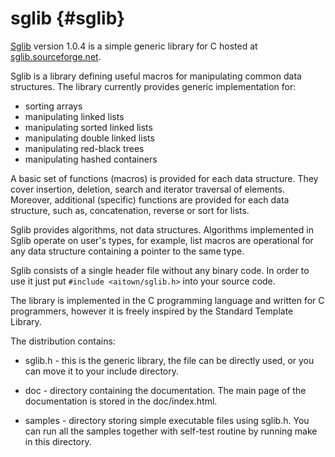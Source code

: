 sglib                        {#sglib}
=====


[Sglib](http://sglib.sourceforge.net/) version 1.0.4 is a
simple generic library for C hosted at
[sglib.sourceforge.net](http://sglib.sourceforge.net/).


Sglib is a library defining useful macros for manipulating common data
structures. The library currently provides generic implementation for:

- sorting arrays
- manipulating linked lists
- manipulating sorted linked lists
- manipulating double linked lists
- manipulating red-black trees
- manipulating hashed containers

A basic set of functions (macros) is provided for each data structure. They
cover insertion, deletion, search and iterator traversal of elements. Moreover,
additional (specific) functions are provided for each data structure, such as,
concatenation, reverse or sort for lists.

Sglib provides algorithms, not data structures. Algorithms implemented in Sglib
operate on user's types, for example, list macros are operational for any data
structure containing a pointer to the same type.

Sglib consists of a single header file without any binary code. In order to use
it just put `#include <aitown/sglib.h>` into your source code.

The library is implemented in the C programming language and written for C
programmers, however it is freely inspired by the Standard Template Library.


The distribution contains:

- sglib.h - this is the generic library, the file can be directly used,
or you can move it to your include directory.

- doc - directory containing the documentation. The main page of the
documentation is stored in the doc/index.html.

- samples - directory storing simple executable files using sglib.h.
You can run all  the samples together with self-test routine
by running make in this directory.

